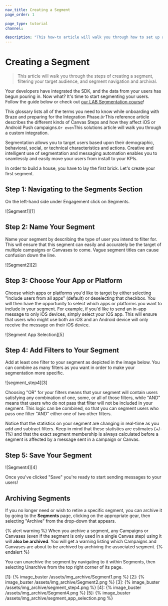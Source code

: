 ```yaml
---
nav_title: Creating a Segment
page_order: 1

page_type: tutorial
channel: 

description: "This how-to article will walk you through how to set up and create a segment using Braze."
---
```

# Creating a Segment

> This article will walk you through the steps of creating a segment, filtering your target audience, and segment navigation and archival. 


Your developers have integrated the SDK, and the data from your users has begun pouring in. Now what? It's time to start segmenting your users. Follow the guide below or check out [our LAB Segmentation course](https://lab.braze.com/segmentation-course)!

 This glossary lists all of the terms you need to know while onboarding with Braze and preparing for the Integration Phase.` Or `This reference article describes the different kinds of Canvas Steps and how they affect iOS or Android Push campaigns.` Or even `This solutions article will walk you through a custom integration.

Segmentation allows you to target users based upon their demographic, behavioral, social, or technical characteristics and actions. Creative and intelligent use of segmentation and messaging automation enables you to seamlessly and easily move your users from install to your KPIs.

In order to build a house, you have to lay the first brick. Let's create your first segment.

## Step 1: Navigating to the Segments Section

On the left-hand side under Engagement click on Segments.

![Segment1][1]

## Step 2: Name Your Segment

Name your segment by describing the type of user you intend to filter for. This will ensure that this segment can easily and accurately be the target of multiple campaigns or Canvases to come. Vague segment titles can cause confusion down the line.

![Segment2][2]

## Step 3: Choose Your App or Platform

Choose which apps or platforms you'd like to target by either selecting "Include users from all apps" (default) or deselecting that checkbox. You will then have the opportunity to select which apps or platforms you want to include in your segment. For example, if you'd like to send an in-app message to only iOS devices, simply select your iOS app. This will ensure that users who might use both an iOS and an Android device will only receive the message on their iOS device.

![Segment App Selection][5]

## Step 4: Add Filters to Your Segment

Add at least one filter to your segment as depicted in the image below. You can combine as many filters as you want in order to make your segmentation more specific.

![segment_step4][3]

Choosing "OR" for your filters means that your segment will contain users satisfying any combination of one, some, or all of those filters, while "AND" means that users who do not pass that filter will not be included in your segment. This logic can be combined, so that you can segment users who pass one filter "AND" either one of two other filters.

Notice that the statistics on your segment are changing in real-time as you add and subtract filters. Keep in mind that these statistics are estimates (+/- 1%) and that the exact segment membership is always calculated before a segment is affected by a message sent in a campaign or Canvas.

## Step 5: Save Your Segment

![Segment4][4]

Once you've clicked "Save" you're ready to start sending messages to your users!

## Archiving Segments

If you no longer need or wish to retire a specific segment, you can archive it by going to the __Segments__ page, clicking on the appropriate gear, then selecting "Archive" from the drop-down that appears.

{% alert warning %}
When you archive a segment, any Campaigns or Canvases (even if the segment is only used in a single Canvas step) using it will __also be archived__. You will get a warning listing which Campaigns and Canvases are about to be archived by archiving the associated segment.
{% endalert %}

You can unarchive the segment by navigating to it within Segments, then selecting Unarchive from the top right corner of its page.

[1]: {% image_buster /assets/img_archive/Segment1.png %}
[2]: {% image_buster /assets/img_archive/Segment2.png %}
[3]: {% image_buster /assets/img_archive/segment_step4.png %}
[4]: {% image_buster /assets/img_archive/Segment4.png %}
[5]: {% image_buster /assets/img_archive/segment_app_selection.png %}
